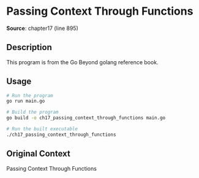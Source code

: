 # Passing Context Through Functions

**Source**: chapter17 (line 895)

## Description

This program is from the Go Beyond golang reference book.

## Usage

```bash
# Run the program
go run main.go

# Build the program
go build -o ch17_passing_context_through_functions main.go

# Run the built executable
./ch17_passing_context_through_functions
```

## Original Context

Passing Context Through Functions
